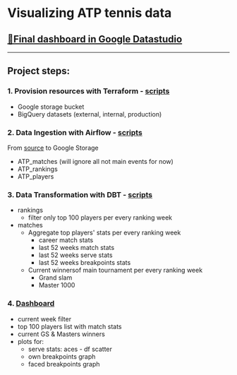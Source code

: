 # Visualizing ATP tennis data

## [🎾Final dashboard in Google Datastudio](https://datastudio.google.com/reporting/6cdac7b4-ec21-4ce4-83a9-86713c1b3e70)
----

## Project steps:

### 1. Provision resources with Terraform - [scripts](/project/terraform/)
- Google storage bucket
- BigQuery datasets (external, internal, production)

### 2. Data Ingestion with Airflow - [scripts](/project/airflow/)
From [source](https://github.com/JeffSackmann/tennis_atp) to Google Storage

- ATP_matches (will ignore all not main events for now)
- ATP_rankings
- ATP_players

### 3. Data Transformation with DBT - [scripts](/project/dbt/)
- rankings
    - filter only top 100 players per every ranking week
- matches
    - Aggregate top players' stats per every ranking week
        - career match stats
        - last 52 weeks match stats
        - last 52 weeks serve stats
        - last 52 weeks breakpoints stats
    - Current winnersof main tournament per every ranking week
        - Grand slam
        - Master 1000

### 4. [Dashboard](https://datastudio.google.com/reporting/6cdac7b4-ec21-4ce4-83a9-86713c1b3e70)
- current week filter
- top 100 players list with match stats
- current GS & Masters winners
- plots for:
    - serve stats: aces - df scatter
    - own breakpoints graph
    - faced breakpoints graph